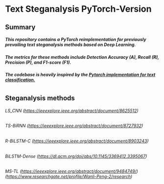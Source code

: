 # Text Steganalysis PyTorch-Version

## Summary

##### This repository contains a PyTorch reimplementation for previously prevailing text steganalysis methods based on Deep Learning. 

##### The metrics for these methods include Detection Accuracy (A), Recall (R), Precision (P), and F1-score (F1).

##### The codebase is heavily inspired by the [Pytorch implementation for text classification.](https://github.com/649453932/Chinese-Text-Classification-Pytorch)

#

## Steganalysis methods

###### LS_CNN (https://ieeexplore.ieee.org/abstract/document/8625512) 
###### TS-BiRNN (https://ieeexplore.ieee.org/abstract/document/8727932)
###### R-BiLSTM-C (https://ieeexplore.ieee.org/abstract/document/8903243)
###### BiLSTM-Dense (https://dl.acm.org/doi/abs/10.1145/3369412.3395067)
###### MS-TL (https://ieeexplore.ieee.org/abstract/document/9484749/) (https://www.researchgate.net/profile/Wanli-Peng-2/research)
